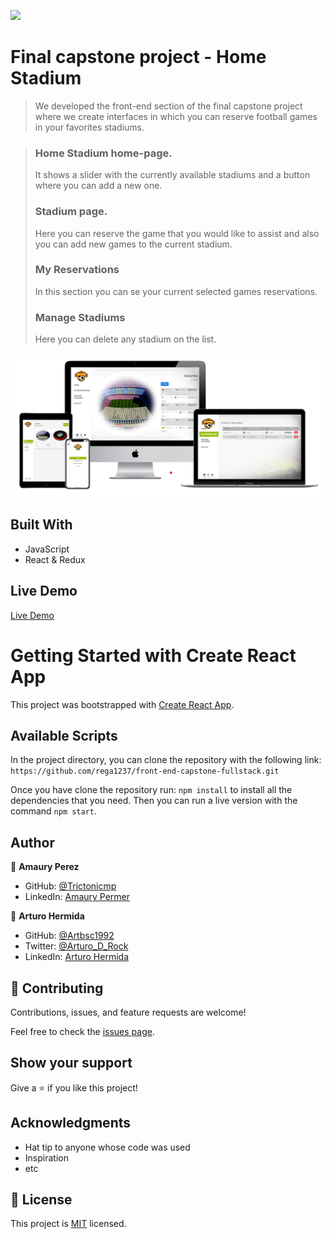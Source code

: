 ![](https://img.shields.io/badge/Microverse-blueviolet)

# Final capstone project - Home Stadium

> We developed the front-end section of the final capstone project where we create interfaces in which you can reserve football games in your favorites stadiums.

> ### Home Stadium home-page.
> It shows a slider with the currently available stadiums and a button where you can add a new one.
> ### Stadium page.
> Here you can reserve the game that you would like to assist and also you can add new games to the current stadium.
> ### My Reservations
> In this section you can se your current selected games reservations.
> ### Manage Stadiums
> Here you can delete any stadium on the list.



<div align="center"><img src="./src/assets/static/mock.png" alt=""></div>

## Built With

- JavaScript
- React & Redux

## Live Demo

[Live Demo](https://homestadium.netlify.app/home)

# Getting Started with Create React App

This project was bootstrapped with [Create React App](https://github.com/facebook/create-react-app).

## Available Scripts

In the project directory, you can clone the repository with the following link:
`https://github.com/rega1237/front-end-capstone-fullstack.git`

 Once you have clone the repository run:
 `npm install`
 to install all the dependencies that you need.
 Then you can run a live version with the command `npm start`.

## Author

👤 **Amaury Perez**

- GitHub: [@Trictonicmp](https://github.com/Trictonicmp)
- LinkedIn: [Amaury Permer](https://linkedin.com/in/amaury-permer)

👤 **Arturo Hermida**

- GitHub: [@Artbsc1992](https://github.com/Artbsc1992)
- Twitter: [@Arturo_D_Rock](https://twitter.com/Arturo_D_Rock)
- LinkedIn: [Arturo Hermida](https://www.linkedin.com/in/arturo-hermida29/)

## 🤝 Contributing

Contributions, issues, and feature requests are welcome!

Feel free to check the [issues page](../../issues/).

## Show your support

Give a ⭐️ if you like this project!

## Acknowledgments

- Hat tip to anyone whose code was used
- Inspiration
- etc

## 📝 License

This project is [MIT](./LICENCE) licensed.
